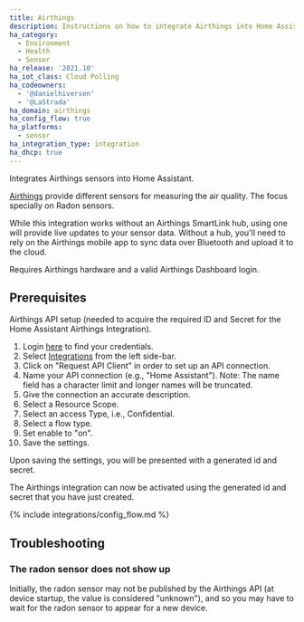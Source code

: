 ```yaml
---
title: Airthings
description: Instructions on how to integrate Airthings into Home Assistant.
ha_category:
  - Environment
  - Health
  - Sensor
ha_release: '2021.10'
ha_iot_class: Cloud Polling
ha_codeowners:
  - '@danielhiversen'
  - '@LaStrada'
ha_domain: airthings
ha_config_flow: true
ha_platforms:
  - sensor
ha_integration_type: integration
ha_dhcp: true
---
```


Integrates Airthings sensors into Home Assistant.

[Airthings](https://www.airthings.com/) provide different sensors for measuring the air quality. The focus specially on Radon sensors.

While this integration works without an Airthings SmartLink hub, using one will provide live updates to your sensor data. Without a hub, you'll need to rely on the Airthings mobile app to sync data over Bluetooth and upload it to the cloud.

Requires Airthings hardware and a valid Airthings Dashboard login.

## Prerequisites

Airthings API setup (needed to acquire the required ID and Secret for the Home Assistant Airthings Integration).

1. Login [here](https://dashboard.airthings.com/integrations/api-integration) to find your credentials.
2. Select [Integrations](https://dashboard.airthings.com/integrations/api-integration) from the left side-bar.
3. Click on "Request API Client" in order to set up an API connection.
4. Name your API connection (e.g., "Home Assistant"). Note: The name field has a character limit and longer names will be truncated.
5. Give the connection an accurate description.
6. Select a Resource Scope.
7. Select an access Type, i.e., Confidential.
8. Select a flow type.
9. Set enable to "on".
10. Save the settings.

Upon saving the settings, you will be presented with a generated id and secret.

The Airthings integration can now be activated using the generated id and secret that you have just created.

{% include integrations/config_flow.md %}

## Troubleshooting


### The radon sensor does not show up
 
Initially, the radon sensor may not be published by the Airthings API (at device startup, the value is considered "unknown"), and so you may have to wait for the radon sensor to appear for a new device.
